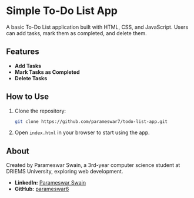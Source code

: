 # Simple To-Do List App

A basic To-Do List application built with HTML, CSS, and JavaScript. Users can add tasks, mark them as completed, and delete them.

## Features

- **Add Tasks**
- **Mark Tasks as Completed**
- **Delete Tasks**

## How to Use

1. Clone the repository:
    ```bash
    git clone https://github.com/parameswar7/todo-list-app.git
    ```
2. Open `index.html` in your browser to start using the app.

## About

Created by Parameswar Swain, a 3rd-year computer science student at DRIEMS University, exploring web development.

- **LinkedIn:** [Parameswar Swain](https://www.linkedin.com/in/parameswar-swain)
- **GitHub:** [parameswar6](https://github.com/parameswar6)
